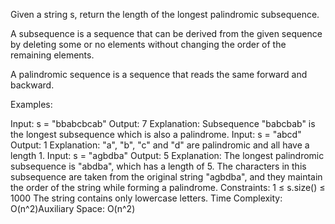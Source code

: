 Given a string s, return the length of the longest palindromic subsequence.

A subsequence is a sequence that can be derived from the given sequence by deleting some or no elements without changing the order of the remaining elements.

A palindromic sequence is a sequence that reads the same forward and backward.

Examples:

Input: s = "bbabcbcab"
Output: 7
Explanation: Subsequence "babcbab" is the longest subsequence which is also a palindrome.
Input: s = "abcd"
Output: 1
Explanation: "a", "b", "c" and "d" are palindromic and all have a length 1.
Input: s = "agbdba"
Output: 5
Explanation: The longest palindromic subsequence is "abdba", which has a length of 5. The characters in this subsequence are taken from the original string "agbdba", and they maintain the order of the string while forming a palindrome.
Constraints:
1 ≤ s.size() ≤ 1000
The string contains only lowercase letters.
Time Complexity: O(n^2)Auxiliary Space: O(n^2)